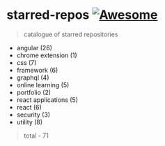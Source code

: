 # starred-repos [![Awesome](https://cdn.rawgit.com/sindresorhus/awesome/d7305f38d29fed78fa85652e3a63e154dd8e8829/media/badge.svg)](https://github.com/sindresorhus/awesome)

> catalogue of starred repositories

- angular (26)
- chrome extension (1)
- css (7)
- framework (6)
- graphql (4)
- online learning (5)
- portfolio (2)
- react applications (5)
- react (6)
- security (3)
- utility (8)

> total - 71

